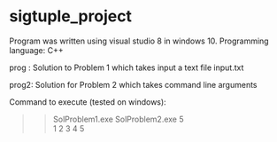 # sigtuple_project

Program was written using visual studio 8 in windows 10.
Programming language: C++

prog : Solution to Problem 1 which takes input a text file input.txt

prog2: Solution for Problem 2 which takes command line arguments

Command to execute (tested on windows):
>> SolProblem1.exe
>> SolProblem2.exe 
   5  
   1 2 3 4 5  

